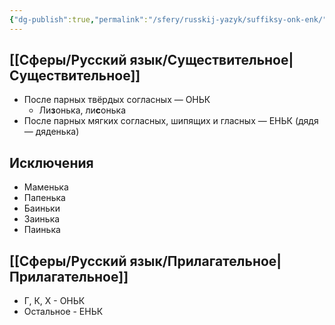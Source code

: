 ```yaml
---
{"dg-publish":true,"permalink":"/sfery/russkij-yazyk/suffiksy-onk-enk/","tags":["Русский"]}
---
```


## [[Сферы/Русский язык/Существительное\|Существительное]]
- После парных твёрдых согласных — ОНЬК
    - Ли**з**онька, ли**с**онька
- После парных мягких согласных, шипящих и гласных — ЕНЬК (дядя — дяденька)
## Исключения 
- Маменька
- Папенька
- Баиньки
- Заинька
- Паинька 
## [[Сферы/Русский язык/Прилагательное\|Прилагательное]]
- Г, К, Х - ОНЬК
- Остальное - ЕНЬК
